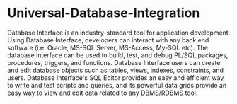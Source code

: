 # Universal-Database-Integration
Database Interface is an industry-standard tool for application development. Using Database Interface, developers can interact with any back end software (i.e. Oracle, MS-SQL Server, MS-Access, My-SQL etc).  The database interface can be used to build, test, and debug PL/SQL packages, procedures, triggers, and functions. Database Interface users can create and edit database objects such as tables, views, indexes, constraints, and users.  Database Interface's SQL Editor provides an easy and efficient way to write and test scripts and queries, and its powerful data grids provide an easy way to view and edit data related to any DBMS/RDBMS tool.
